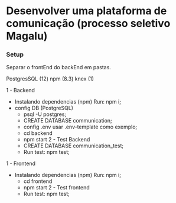 # Desenvolver uma plataforma de comunicação (processo seletivo Magalu)

### Setup

Separar o frontEnd do backEnd em pastas.

PostgresSQL (12)
npm (8.3)
knex (1)

1 - Backend
* Instalando dependencias (npm) Run: npm i;
* config DB (PostgreSQL)
  * psql -U postgres;
  * CREATE DATABASE communication;
  * config .env usar .env-template como exemplo;
  * cd backend
  * npm start
2 - Test Backend 
  * CREATE DATABASE communication_test;
  * Run test: npm test;


1 - Frontend
* Instalando dependencias (npm) Run: npm i;
  * cd frontend
  * npm start
2 - Test frontend 
  * Run test: npm test;
